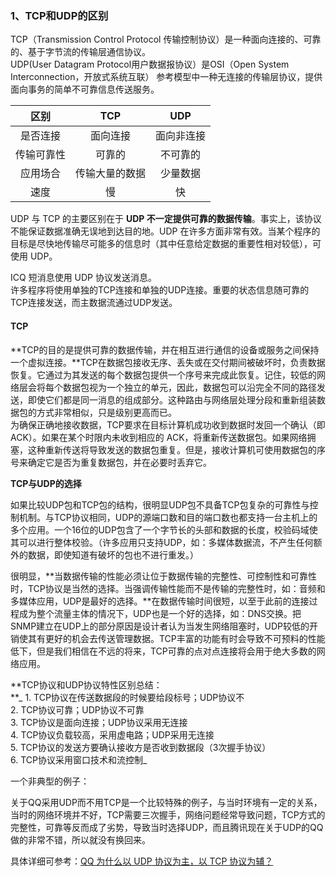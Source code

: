### 1、TCP和UDP的区别

TCP（Transmission Control Protocol 传输控制协议）是一种面向连接的、可靠的、基于字节流的传输层通信协议。  
UDP\(User Datagram Protocol用户数据报协议）是OSI（Open System Interconnection，开放式系统互联） 参考模型中一种无连接的传输层协议，提供面向事务的简单不可靠信息传送服务。

| 区别 | TCP | UDP |
| :---: | :---: | :---: |
| 是否连接 | 面向连接 | 面向非连接 |
| 传输可靠性 | 可靠的 | 不可靠的 |
| 应用场合 | 传输大量的数据 | 少量数据 |
| 速度 | 慢 | 快 |

UDP 与 TCP 的主要区别在于 **UDP 不一定提供可靠的数据传输**。事实上，该协议不能保证数据准确无误地到达目的地。UDP 在许多方面非常有效。当某个程序的目标是尽快地传输尽可能多的信息时（其中任意给定数据的重要性相对较低），可使用 UDP。

ICQ 短消息使用 UDP 协议发送消息。  
许多程序将使用单独的TCP连接和单独的UDP连接。重要的状态信息随可靠的TCP连接发送，而主数据流通过UDP发送。

#### **TCP**

**TCP的目的是提供可靠的数据传输，并在相互进行通信的设备或服务之间保持一个虚拟连接。**TCP在数据包接收无序、丢失或在交付期间被破坏时，负责数据恢复。它通过为其发送的每个数据包提供一个序号来完成此恢复。记住，较低的网络层会将每个数据包视为一个独立的单元，因此，数据包可以沿完全不同的路径发送，即使它们都是同一消息的组成部分。这种路由与网络层处理分段和重新组装数据包的方式非常相似，只是级别更高而已。  
    为确保正确地接收数据，TCP要求在目标计算机成功收到数据时发回一个确认（即 ACK）。如果在某个时限内未收到相应的 ACK，将重新传送数据包。如果网络拥塞，这种重新传送将导致发送的数据包重复。但是，接收计算机可使用数据包的序号来确定它是否为重复数据包，并在必要时丢弃它。

**TCP与UDP的选择**

如果比较UDP包和TCP包的结构，很明显UDP包不具备TCP包复杂的可靠性与控制机制。与TCP协议相同，UDP的源端口数和目的端口数也都支持一台主机上的多个应用。一个16位的UDP包含了一个字节长的头部和数据的长度，校验码域使其可以进行整体校验。（许多应用只支持UDP，如：多媒体数据流，不产生任何额外的数据，即使知道有破坏的包也不进行重发。）

很明显，**当数据传输的性能必须让位于数据传输的完整性、可控制性和可靠性时，TCP协议是当然的选择。当强调传输性能而不是传输的完整性时，如：音频和多媒体应用，UDP是最好的选择。**在数据传输时间很短，以至于此前的连接过程成为整个流量主体的情况下，UDP也是一个好的选择，如：DNS交换。把SNMP建立在UDP上的部分原因是设计者认为当发生网络阻塞时，UDP较低的开销使其有更好的机会去传送管理数据。TCP丰富的功能有时会导致不可预料的性能低下，但是我们相信在不远的将来，TCP可靠的点对点连接将会用于绝大多数的网络应用。

**TCP协议和UDP协议特性区别总结：        
    **_ 1. TCP协议在传送数据段的时候要给段标号；UDP协议不  
     2. TCP协议可靠；UDP协议不可靠  
     3. TCP协议是面向连接；UDP协议采用无连接  
     4. TCP协议负载较高，采用虚电路；UDP采用无连接  
     5. TCP协议的发送方要确认接收方是否收到数据段（3次握手协议）  
     6. TCP协议采用窗口技术和流控制_

一个非典型的例子：

关于QQ采用UDP而不用TCP是一个比较特殊的例子，与当时环境有一定的关系，当时的网络环境并不好，TCP需要三次握手，网络问题经常导致问题，TCP方式的完整性，可靠等反而成了劣势，导致当时选择UDP，而且腾讯现在关于UDP的QQ做的非常不错，所以就没有换回来。

具体详细可参考：[QQ 为什么以 UDP 协议为主，以 TCP 协议为辅？](https://www.zhihu.com/question/20292749)

  










